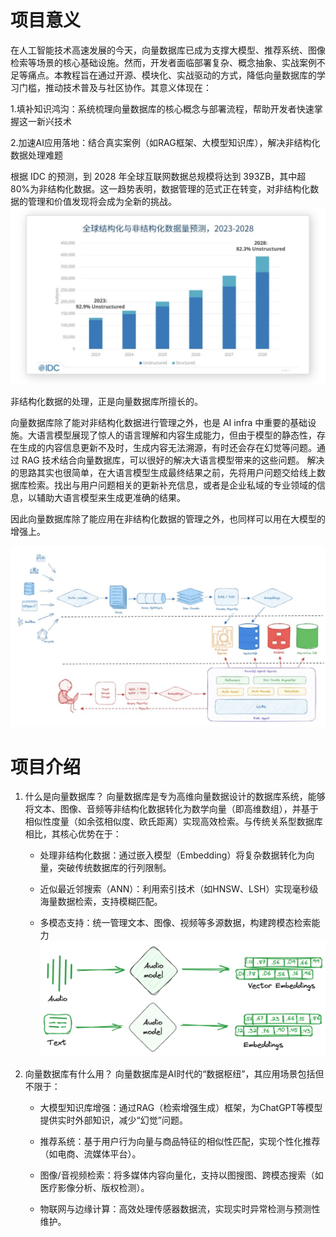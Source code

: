 # 项目意义

在人工智能技术高速发展的今天，向量数据库已成为支撑大模型、推荐系统、图像检索等场景的核心基础设施。然而，开发者面临部署复杂、概念抽象、实战案例不足等痛点。本教程旨在通过开源、模块化、实战驱动的方式，降低向量数据库的学习门槛，推动技术普及与社区协作。其意义体现在：

1.填补知识鸿沟：系统梳理向量数据库的核心概念与部署流程，帮助开发者快速掌握这一新兴技术

2.加速AI应用落地：结合真实案例（如RAG框架、大模型知识库），解决非结构化数据处理难题

根据 IDC 的预测，到 2028 年全球互联网数据总规模将达到 393ZB，其中超 80%为非结构化数据。这一趋势表明，数据管理的范式正在转变，对非结构化数据的管理和价值发现将会成为全新的挑战。
![alt text](/images/qianyan1.webp)

非结构化数据的处理，正是向量数据库所擅长的。

向量数据库除了能对非结构化数据进行管理之外，也是 AI infra 中重要的基础设施。大语言模型展现了惊人的语言理解和内容生成能力，但由于模型的静态性，存在生成的内容信息更新不及时，生成内容无法溯源，有时还会存在幻觉等问题。通过 RAG 技术结合向量数据库，可以很好的解决大语言模型带来的这些问题。 解决的思路其实也很简单，在大语言模型生成最终结果之前，先将用户问题交给线上数据库检索。找出与用户问题相关的更新补充信息，或者是企业私域的专业领域的信息，以辅助大语言模型来生成更准确的结果。

因此向量数据库除了能应用在非结构化数据的管理之外，也同样可以用在大模型的增强上。

![alt text](/images/qianyan2.webp)
# 项目介绍

1. 什么是向量数据库？
   向量数据库是专为高维向量数据设计的数据库系统，能够将文本、图像、音频等非结构化数据转化为数学向量（即高维数组），并基于相似性度量（如余弦相似度、欧氏距离）实现高效检索。与传统关系型数据库相比，其核心优势在于：

     - 处理非结构化数据：通过嵌入模型（Embedding）将复杂数据转化为向量，突破传统数据库的行列限制。

     - 近似最近邻搜索（ANN）：利用索引技术（如HNSW、LSH）实现毫秒级海量数据检索，支持模糊匹配。

     - 多模态支持：统一管理文本、图像、视频等多源数据，构建跨模态检索能力
![alt text](/images/qianyan3.png)
2. 向量数据库有什么用？
   向量数据库是AI时代的“数据枢纽”，其应用场景包括但不限于：

     - 大模型知识库增强：通过RAG（检索增强生成）框架，为ChatGPT等模型提供实时外部知识，减少“幻觉”问题。

     - 推荐系统：基于用户行为向量与商品特征的相似性匹配，实现个性化推荐（如电商、流媒体平台）。

     - 图像/音视频检索：将多媒体内容向量化，支持以图搜图、跨模态搜索（如医疗影像分析、版权检测）。

     - 物联网与边缘计算：高效处理传感器数据流，实现实时异常检测与预测性维护。
